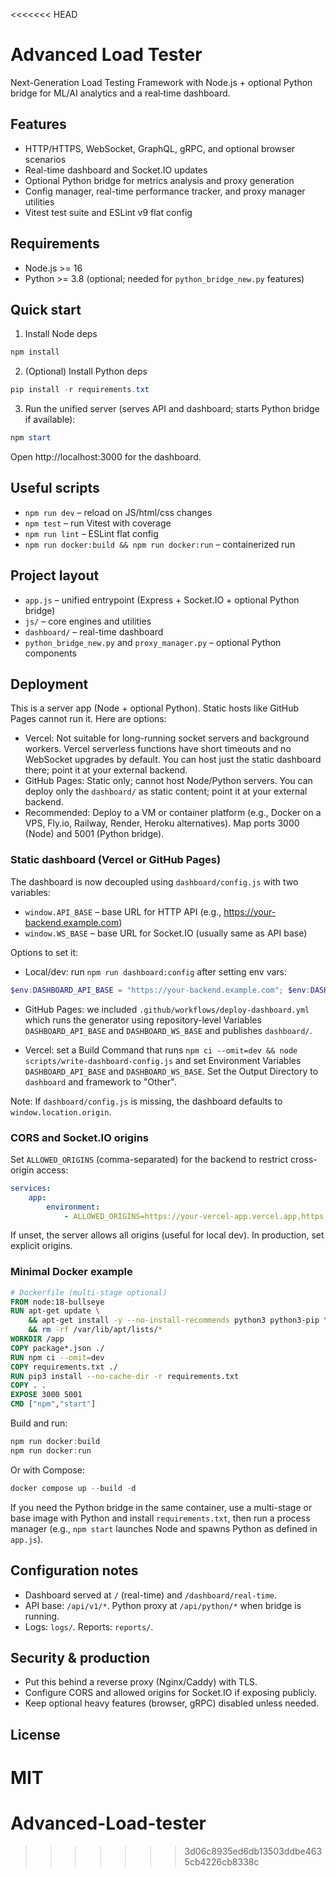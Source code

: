<<<<<<< HEAD
# Advanced Load Tester

Next-Generation Load Testing Framework with Node.js + optional Python bridge for ML/AI analytics and a real‑time dashboard.

## Features

- HTTP/HTTPS, WebSocket, GraphQL, gRPC, and optional browser scenarios
- Real-time dashboard and Socket.IO updates
- Optional Python bridge for metrics analysis and proxy generation
- Config manager, real-time performance tracker, and proxy manager utilities
- Vitest test suite and ESLint v9 flat config

## Requirements

- Node.js >= 16
- Python >= 3.8 (optional; needed for `python_bridge_new.py` features)

## Quick start

1) Install Node deps

```powershell
npm install
```

2) (Optional) Install Python deps

```powershell
pip install -r requirements.txt
```

3) Run the unified server (serves API and dashboard; starts Python bridge if available):

```powershell
npm start
```

Open http://localhost:3000 for the dashboard.

## Useful scripts

- `npm run dev` – reload on JS/html/css changes
- `npm test` – run Vitest with coverage
- `npm run lint` – ESLint flat config
- `npm run docker:build && npm run docker:run` – containerized run

## Project layout

- `app.js` – unified entrypoint (Express + Socket.IO + optional Python bridge)
- `js/` – core engines and utilities
- `dashboard/` – real-time dashboard
- `python_bridge_new.py` and `proxy_manager.py` – optional Python components

## Deployment

This is a server app (Node + optional Python). Static hosts like GitHub Pages cannot run it. Here are options:

- Vercel: Not suitable for long-running socket servers and background workers. Vercel serverless functions have short timeouts and no WebSocket upgrades by default. You can host just the static dashboard there; point it at your external backend.
- GitHub Pages: Static only; cannot host Node/Python servers. You can deploy only the `dashboard/` as static content; point it at your external backend.
- Recommended: Deploy to a VM or container platform (e.g., Docker on a VPS, Fly.io, Railway, Render, Heroku alternatives). Map ports 3000 (Node) and 5001 (Python bridge).

### Static dashboard (Vercel or GitHub Pages)

The dashboard is now decoupled using `dashboard/config.js` with two variables:

- `window.API_BASE` – base URL for HTTP API (e.g., https://your-backend.example.com)
- `window.WS_BASE` – base URL for Socket.IO (usually same as API base)

Options to set it:

- Local/dev: run `npm run dashboard:config` after setting env vars:

```powershell
$env:DASHBOARD_API_BASE = "https://your-backend.example.com"; $env:DASHBOARD_WS_BASE = "https://your-backend.example.com"; npm run dashboard:config
```

- GitHub Pages: we included `.github/workflows/deploy-dashboard.yml` which runs the generator using repository-level Variables `DASHBOARD_API_BASE` and `DASHBOARD_WS_BASE` and publishes `dashboard/`.

- Vercel: set a Build Command that runs `npm ci --omit=dev && node scripts/write-dashboard-config.js` and set Environment Variables `DASHBOARD_API_BASE` and `DASHBOARD_WS_BASE`. Set the Output Directory to `dashboard` and framework to "Other".

Note: If `dashboard/config.js` is missing, the dashboard defaults to `window.location.origin`.

### CORS and Socket.IO origins

Set `ALLOWED_ORIGINS` (comma-separated) for the backend to restrict cross-origin access:

```yaml
services:
	app:
		environment:
			- ALLOWED_ORIGINS=https://your-vercel-app.vercel.app,https://your-user.github.io
```

If unset, the server allows all origins (useful for local dev). In production, set explicit origins.

### Minimal Docker example

```dockerfile
# Dockerfile (multi-stage optional)
FROM node:18-bullseye
RUN apt-get update \
	&& apt-get install -y --no-install-recommends python3 python3-pip \
	&& rm -rf /var/lib/apt/lists/*
WORKDIR /app
COPY package*.json ./
RUN npm ci --omit=dev
COPY requirements.txt ./
RUN pip3 install --no-cache-dir -r requirements.txt
COPY . .
EXPOSE 3000 5001
CMD ["npm","start"]
```

Build and run:

```powershell
npm run docker:build
npm run docker:run
```

Or with Compose:

```powershell
docker compose up --build -d
```

If you need the Python bridge in the same container, use a multi-stage or base image with Python and install `requirements.txt`, then run a process manager (e.g., `npm start` launches Node and spawns Python as defined in `app.js`).

## Configuration notes

- Dashboard served at `/` (real-time) and `/dashboard/real-time`.
- API base: `/api/v1/*`. Python proxy at `/api/python/*` when bridge is running.
- Logs: `logs/`. Reports: `reports/`.

## Security & production

- Put this behind a reverse proxy (Nginx/Caddy) with TLS.
- Configure CORS and allowed origins for Socket.IO if exposing publicly.
- Keep optional heavy features (browser, gRPC) disabled unless needed.

## License

MIT
=======
# Advanced-Load-tester
>>>>>>> 3d06c8935ed6db13503ddbe4635cb4226cb8338c
